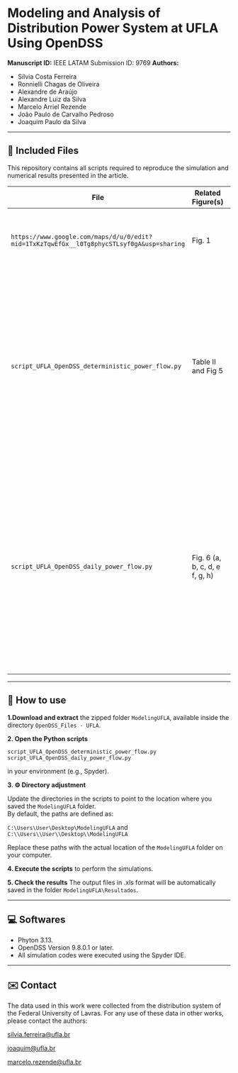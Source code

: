 # Modeling and Analysis of Distribution Power System at UFLA Using OpenDSS

**Manuscript ID:** IEEE LATAM Submission ID: 9769 
**Authors:**  

- Sílvia Costa Ferreira 
- Ronnielli Chagas de Oliveira
- Alexandre de Araújo
- Alexandre Luiz da Silva
- Marcelo Arriel Rezende
- João Paulo de Carvalho Pedroso
- Joaquim Paulo da Silva

---

## 📁 Included Files

This repository contains all scripts required to reproduce the simulation and numerical results presented in the article.


| File | Related Figure(s) | Description |
|--------|-------------------|-------------|
| `https://www.google.com/maps/d/u/0/edit?mid=1TxKzTqwEfGx__l0Tg8phycSTLsyf0gA&usp=sharing` | Fig. 1 | Google My Maps link containing the geographical coordinates of poles and transformers at UFLA. |
| `script_UFLA_OpenDSS_deterministic_power_flow.py` | Table II and Fig 5 | This routine performs a deterministic (snapshot) power flow analysis in OpenDSS. It uses the OpenDSS input files located in the folder `OpenDSS_Files - UFLA` as the system model. The routine solves the power flow for different scenarios (minimum/maximum demand, with or without distributed generation) and saves the results in an Excel file. |
| `script_UFLA_OpenDSS_daily_power_flow.py` | Fig. 6 (a, b, c, d, e f, g, h) | This routine performs a daily time-series power flow analysis in OpenDSS, located in the folder `OpenDSS_Files - UFLA`. In addition to solving the power flow for different scenarios the routine implements an optimization algorithm to determine the optimal capacitor bank size. All simulation results, including voltage profiles, total active and reactive power, and power factor, are saved in an Excel file. |

---

## 📂 How to use

**1.Download and extract** the zipped folder `ModelingUFLA`, available inside the directory `OpenDSS_Files - UFLA`.

**2. Open the Python scripts** 

`script_UFLA_OpenDSS_deterministic_power_flow.py`
`script_UFLA_OpenDSS_daily_power_flow.py`

in your environment (e.g., Spyder).

**3. ⚙️ Directory adjustment**  

Update the directories in the scripts to point to the location where you saved the `ModelingUFLA` folder.  
By default, the paths are defined as:  

`C:\Users\User\Desktop\ModelingUFLA` and `C:\\Users\\User\\Desktop\\ModelingUFLA`

Replace these paths with the actual location of the `ModelingUFLA` folder on your computer.


**4. Execute the scripts** to perform the simulations.

**5. Check the results**
The output files in .xls format will be automatically saved in the folder `ModelingUFLA\Resultados`.


---

## 💻 Softwares

- Phyton 3.13.
- OpenDSS Version 9.8.0.1 or later.
- All simulation codes were executed using the Spyder IDE.

---

## ✉️ Contact

The data used in this work were collected from the distribution system of the Federal University of Lavras. For any use of these data in other works, please contact the authors:

silvia.ferreira@ufla.br

joaquim@ufla.br

marcelo.rezende@ufla.br


